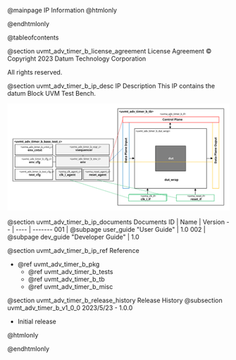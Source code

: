 @mainpage IP Information
@htmlonly
<div class="autonumbering">
@endhtmlonly


@tableofcontents


@section uvmt_adv_timer_b_license_agreement License Agreement
© Copyright 2023 Datum Technology Corporation

All rights reserved.


@section uvmt_adv_timer_b_ip_desc IP Description
This IP contains the datum  Block UVM Test Bench.

![ Block UVM Test Bench Block Diagram](tb_block_diagram.svg)


@section uvmt_adv_timer_b_ip_documents Documents
ID | Name | Version
-- | ---- | -------
001 | @subpage user_guide "User Guide" | 1.0
002 | @subpage dev_guide "Developer Guide" | 1.0


@section uvmt_adv_timer_b_ip_ref Reference
 * @ref uvmt_adv_timer_b_pkg
   * @ref uvmt_adv_timer_b_tests
   * @ref uvmt_adv_timer_b_tb
   * @ref uvmt_adv_timer_b_misc


@section uvmt_adv_timer_b_release_history Release History
@subsection uvmt_adv_timer_b_v1_0_0 2023/5/23 - 1.0.0
- Initial release


@htmlonly
</div>
@endhtmlonly